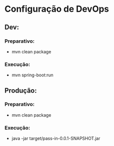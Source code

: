 # Configuração de DevOps

## Dev: 
### Preparativo:
- mvn clean package
### Execução:
- mvn spring-boot:run

## Produção:
### Preparativo:
- mvn clean package
### Execução:
- java -jar target/pass-in-0.0.1-SNAPSHOT.jar
